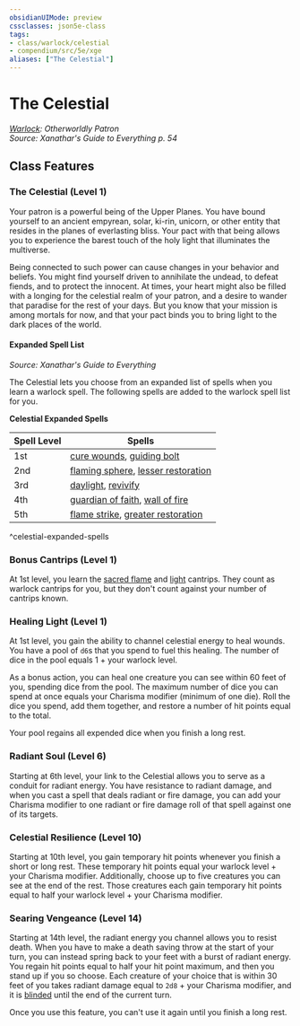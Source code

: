 ```yaml
---
obsidianUIMode: preview
cssclasses: json5e-class
tags:
- class/warlock/celestial
- compendium/src/5e/xge
aliases: ["The Celestial"]
---
```

# The Celestial
*[Warlock](warlock.md): Otherworldly Patron*  
*Source: Xanathar's Guide to Everything p. 54*  


## Class Features

### The Celestial (Level 1)

Your patron is a powerful being of the Upper Planes. You have bound yourself to an ancient empyrean, solar, ki-rin, unicorn, or other entity that resides in the planes of everlasting bliss. Your pact with that being allows you to experience the barest touch of the holy light that illuminates the multiverse.

Being connected to such power can cause changes in your behavior and beliefs. You might find yourself driven to annihilate the undead, to defeat fiends, and to protect the innocent. At times, your heart might also be filled with a longing for the celestial realm of your patron, and a desire to wander that paradise for the rest of your days. But you know that your mission is among mortals for now, and that your pact binds you to bring light to the dark places of the world.

#### Expanded Spell List
_Source: Xanathar's Guide to Everything_

The Celestial lets you choose from an expanded list of spells when you learn a warlock spell. The following spells are added to the warlock spell list for you.

**Celestial Expanded Spells**

| Spell Level | Spells |
|-------------|--------|
| 1st | [cure wounds](/compendium/spells/cure-wounds.md), [guiding bolt](/compendium/spells/guiding-bolt.md) |
| 2nd | [flaming sphere](/compendium/spells/flaming-sphere.md), [lesser restoration](/compendium/spells/lesser-restoration.md) |
| 3rd | [daylight](/compendium/spells/daylight.md), [revivify](/compendium/spells/revivify.md) |
| 4th | [guardian of faith](/compendium/spells/guardian-of-faith.md), [wall of fire](/compendium/spells/wall-of-fire.md) |
| 5th | [flame strike](/compendium/spells/flame-strike.md), [greater restoration](/compendium/spells/greater-restoration.md) |
^celestial-expanded-spells

### Bonus Cantrips (Level 1)

At 1st level, you learn the [sacred flame](/compendium/spells/sacred-flame.md) and [light](/compendium/spells/light.md) cantrips. They count as warlock cantrips for you, but they don't count against your number of cantrips known.

### Healing Light (Level 1)

At 1st level, you gain the ability to channel celestial energy to heal wounds. You have a pool of `d6`s that you spend to fuel this healing. The number of dice in the pool equals 1 + your warlock level.

As a bonus action, you can heal one creature you can see within 60 feet of you, spending dice from the pool. The maximum number of dice you can spend at once equals your Charisma modifier (minimum of one die). Roll the dice you spend, add them together, and restore a number of hit points equal to the total.

Your pool regains all expended dice when you finish a long rest.

### Radiant Soul (Level 6)

Starting at 6th level, your link to the Celestial allows you to serve as a conduit for radiant energy. You have resistance to radiant damage, and when you cast a spell that deals radiant or fire damage, you can add your Charisma modifier to one radiant or fire damage roll of that spell against one of its targets.

### Celestial Resilience (Level 10)

Starting at 10th level, you gain temporary hit points whenever you finish a short or long rest. These temporary hit points equal your warlock level + your Charisma modifier. Additionally, choose up to five creatures you can see at the end of the rest. Those creatures each gain temporary hit points equal to half your warlock level + your Charisma modifier.

### Searing Vengeance (Level 14)

Starting at 14th level, the radiant energy you channel allows you to resist death. When you have to make a death saving throw at the start of your turn, you can instead spring back to your feet with a burst of radiant energy. You regain hit points equal to half your hit point maximum, and then you stand up if you so choose. Each creature of your choice that is within 30 feet of you takes radiant damage equal to `2d8` + your Charisma modifier, and it is [blinded](/compendium/rules/conditions.md#blinded) until the end of the current turn.

Once you use this feature, you can't use it again until you finish a long rest.